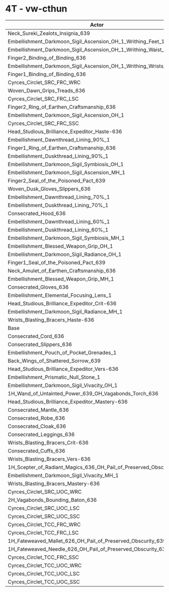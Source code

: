 # 4T - vw-cthun
| Actor | DPS | Increase |
|---|:---:|:---:|
|Neck_Sureki_Zealots_Insignia_639|3023333|1.89%|
|Embellishment_Darkmoon_Sigil_Ascension_OH_1_Writhing_Feet_1|3023033|1.88%|
|Embellishment_Darkmoon_Sigil_Ascension_OH_1_Writhing_Waist_1|3021692|1.84%|
|Finger2_Binding_of_Binding_636|3020267|1.79%|
|Embellishment_Darkmoon_Sigil_Ascension_OH_1_Writhing_Wrists_1|3017243|1.69%|
|Finger1_Binding_of_Binding_636|3012882|1.54%|
|Cyrces_Circlet_SRC_FRC_WRC|3009742|1.44%|
|Woven_Dawn_Grips_Treads_636|2998115|1.04%|
|Cyrces_Circlet_SRC_FRC_LSC|2997013|1.01%|
|Finger2_Ring_of_Earthen_Craftsmanship_636|2995871|0.97%|
|Embellishment_Darkmoon_Sigil_Ascension_OH_1|2994282|0.91%|
|Cyrces_Circlet_SRC_FRC_SSC|2991161|0.81%|
|Head_Studious_Brilliance_Expeditor_Haste-636|2990708|0.79%|
|Embellishment_Dawnthread_Lining_90%_1|2988578|0.72%|
|Finger1_Ring_of_Earthen_Craftsmanship_636|2987912|0.70%|
|Embellishment_Duskthread_Lining_90%_1|2987858|0.70%|
|Embellishment_Darkmoon_Sigil_Symbiosis_OH_1|2987793|0.70%|
|Embellishment_Darkmoon_Sigil_Ascension_MH_1|2986449|0.65%|
|Finger2_Seal_of_the_Poisoned_Pact_639|2986397|0.65%|
|Woven_Dusk_Gloves_Slippers_636|2985571|0.62%|
|Embellishment_Dawnthread_Lining_70%_1|2984036|0.57%|
|Embellishment_Duskthread_Lining_70%_1|2983306|0.54%|
|Consecrated_Hood_636|2983035|0.54%|
|Embellishment_Dawnthread_Lining_60%_1|2981276|0.48%|
|Embellishment_Duskthread_Lining_60%_1|2980238|0.44%|
|Embellishment_Darkmoon_Sigil_Symbiosis_MH_1|2979927|0.43%|
|Embellishment_Blessed_Weapon_Grip_OH_1|2979222|0.41%|
|Embellishment_Darkmoon_Sigil_Radiance_OH_1|2976664|0.32%|
|Finger1_Seal_of_the_Poisoned_Pact_639|2976444|0.31%|
|Neck_Amulet_of_Earthen_Craftsmanship_636|2976041|0.30%|
|Embellishment_Blessed_Weapon_Grip_MH_1|2971880|0.16%|
|Consecrated_Gloves_636|2971869|0.16%|
|Embellishment_Elemental_Focusing_Lens_1|2971379|0.14%|
|Head_Studious_Brilliance_Expeditor_Crit-636|2971089|0.13%|
|Embellishment_Darkmoon_Sigil_Radiance_MH_1|2967645|0.02%|
|Wrists_Blasting_Bracers_Haste-636|2967615|0.02%|
|Base|2967147|0.00%|
|Consecrated_Cord_636|2966967|-0.01%|
|Consecrated_Slippers_636|2966822|-0.01%|
|Embellishment_Pouch_of_Pocket_Grenades_1|2966416|-0.02%|
|Back_Wings_of_Shattered_Sorrow_639|2966333|-0.03%|
|Head_Studious_Brilliance_Expeditor_Vers-636|2966144|-0.03%|
|Embellishment_Prismatic_Null_Stone_1|2964479|-0.09%|
|Embellishment_Darkmoon_Sigil_Vivacity_OH_1|2963911|-0.11%|
|1H_Wand_of_Untainted_Power_639_OH_Vagabonds_Torch_636|2963873|-0.11%|
|Head_Studious_Brilliance_Expeditor_Mastery-636|2962534|-0.16%|
|Consecrated_Mantle_636|2962200|-0.17%|
|Consecrated_Robe_636|2962010|-0.17%|
|Consecrated_Cloak_636|2961855|-0.18%|
|Consecrated_Leggings_636|2961698|-0.18%|
|Wrists_Blasting_Bracers_Crit-636|2961671|-0.18%|
|Consecrated_Cuffs_636|2961539|-0.19%|
|Wrists_Blasting_Bracers_Vers-636|2961254|-0.20%|
|1H_Scepter_of_Radiant_Magics_636_OH_Pail_of_Preserved_Obscurity_639|2958208|-0.30%|
|Embellishment_Darkmoon_Sigil_Vivacity_MH_1|2957765|-0.32%|
|Wrists_Blasting_Bracers_Mastery-636|2954617|-0.42%|
|Cyrces_Circlet_SRC_UOC_WRC|2953271|-0.47%|
|2H_Vagabonds_Bounding_Baton_636|2951077|-0.54%|
|Cyrces_Circlet_SRC_UOC_LSC|2945167|-0.74%|
|Cyrces_Circlet_SRC_UOC_SSC|2940389|-0.90%|
|Cyrces_Circlet_TCC_FRC_WRC|2934727|-1.09%|
|Cyrces_Circlet_TCC_FRC_LSC|2922844|-1.49%|
|1H_Fateweaved_Mallet_626_OH_Pail_of_Preserved_Obscurity_639|2920795|-1.56%|
|1H_Fateweaved_Needle_626_OH_Pail_of_Preserved_Obscurity_639|2920521|-1.57%|
|Cyrces_Circlet_TCC_FRC_SSC|2918488|-1.64%|
|Cyrces_Circlet_TCC_UOC_WRC|2899442|-2.28%|
|Cyrces_Circlet_TCC_UOC_LSC|2889322|-2.62%|
|Cyrces_Circlet_TCC_UOC_SSC|2886184|-2.73%|
